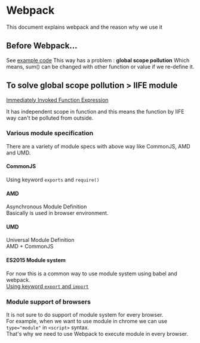 # Webpack

This document explains webpack and the reason why we use it

## Before Webpack...

See [example code](01-before-webpack)
This way has a problem : **global scope pollution**
Which means, sum() can be changed with other function or value if we re-define it.

## To solve global scope pollution > IIFE module

[Immediately Invoked Function Expression](02-iife-module)

It has independent scope in function and this means the function by IIFE way can't be polluted from outside.

### Various module specification

There are a variety of module specs with above way like CommonJS, AMD and UMD.

#### CommonJS

Using keyword `exports` and `require()`

#### AMD

Asynchronous Module Definition  
Basically is used in browser environment.

#### UMD

Universal Module Definition  
AMD + CommonJS

#### ES2015 Module system

For now this is a common way to use module system using babel and webpack.  
[Using keyword `export` and `import`](03-modules)

### Module support of browsers

It is not sure to do support of module system for every browser.  
For example, when we want to use module in chrome we can use `type="module"` in `<script>` syntax.  
That's why we need to use Webpack to execute module in every browser.

